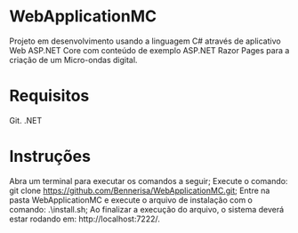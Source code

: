 # WebApplicationMC
Projeto em desenvolvimento usando a linguagem C# através de aplicativo Web ASP.NET Core com conteúdo de exemplo ASP.NET Razor Pages para a criação de um Micro-ondas digital.
# Requisitos
Git.
.NET
# Instruções
Abra um terminal para executar os comandos a seguir;
Execute o comando: git clone https://github.com/Bennerisa/WebApplicationMC.git;
Entre na pasta WebApplicationMC e execute o arquivo de instalação com o comando: .\install.sh;
Ao finalizar a execução do arquivo, o sistema deverá estar rodando em: http://localhost:7222/.
